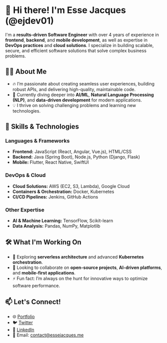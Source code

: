 # 👋 Hi there! I'm Esse Jacques (@ejdev01)  

I'm a **results-driven Software Engineer** with over 4 years of experience in **frontend**, **backend**, and **mobile development**, as well as expertise in **DevOps practices** and **cloud solutions**. I specialize in building scalable, secure, and efficient software solutions that solve complex business problems.  

## 👨‍💻 About Me  
- 🔥 I’m passionate about creating seamless user experiences, building robust APIs, and delivering high-quality, maintainable code.  
- 🌱 Currently diving deeper into **AI/ML**, **Natural Language Processing (NLP)**, and **data-driven development** for modern applications.  
- 💡 I thrive on solving challenging problems and learning new technologies.  

## 🚀 Skills & Technologies  

### Languages & Frameworks  
- **Frontend:** JavaScript (React, Angular, Vue.js), HTML/CSS  
- **Backend:** Java (Spring Boot), Node.js, Python (Django, Flask)  
- **Mobile:** Flutter, React Native, SwiftUI  

### DevOps & Cloud  
- **Cloud Solutions:** AWS (EC2, S3, Lambda), Google Cloud  
- **Containers & Orchestration:** Docker, Kubernetes  
- **CI/CD Pipelines:** Jenkins, GitHub Actions  

### Other Expertise  
- **AI & Machine Learning:** TensorFlow, Scikit-learn  
- **Data Analysis:** Pandas, NumPy, Matplotlib  

## 🛠️ What I'm Working On  
- 🌟 Exploring **serverless architecture** and advanced **Kubernetes orchestration**.  
- 💞️ Looking to collaborate on **open-source projects**, **AI-driven platforms**, and **mobile-first applications**.  
- ⚡ Fun fact: I’m always on the hunt for innovative ways to optimize software performance.  

## 📫 Let's Connect!  
- 🌐 [Portfolio](#)  
- 🐦 [Twitter](#)  
- 💼 [LinkedIn](#)  
- 📧 Email: contact@essejacques.me
